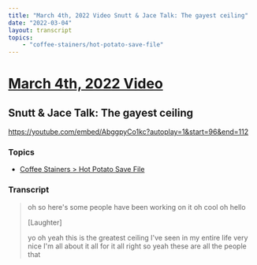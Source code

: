 ```yaml
---
title: "March 4th, 2022 Video Snutt & Jace Talk: The gayest ceiling"
date: "2022-03-04"
layout: transcript
topics:
    - "coffee-stainers/hot-potato-save-file"
---
```

# [March 4th, 2022 Video](../2022-03-04.md)
## Snutt & Jace Talk: The gayest ceiling
https://youtube.com/embed/AbggpyCo1kc?autoplay=1&start=96&end=112

### Topics
* [Coffee Stainers > Hot Potato Save File](../topics/coffee-stainers/hot-potato-save-file.md)

### Transcript

> oh so here's some people have been working on it oh cool oh hello
>
> [Laughter]
>
> yo oh yeah this is the greatest ceiling I've seen in my entire life very nice I'm all about it all for it all right so yeah these are all the people that
